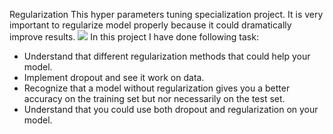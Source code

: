 Regularization
This  hyper parameters tuning specialization project. It is very important to  regularize model properly because it could dramatically improve results.
 <image src="images/regularization.png">
In this project I have done following task:
- Understand that different regularization methods that could help your model.
- Implement dropout and see it work on data.
- Recognize that a model without regularization gives you a better accuracy on the training set but nor necessarily on the test set.
- Understand that you could use both dropout and regularization on your model.

